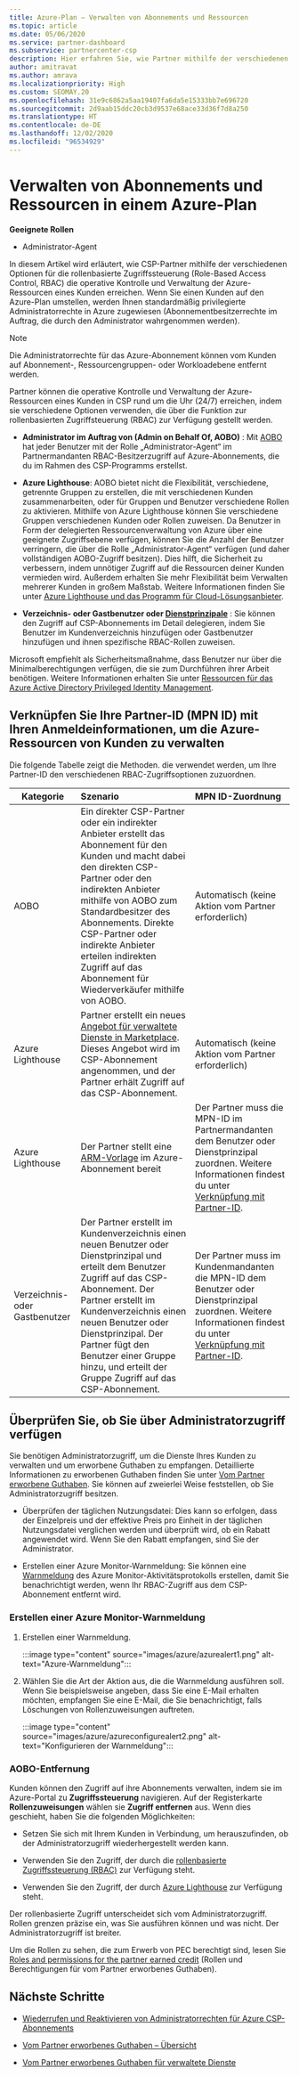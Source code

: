 ```yaml
---
title: Azure-Plan – Verwalten von Abonnements und Ressourcen
ms.topic: article
ms.date: 05/06/2020
ms.service: partner-dashboard
ms.subservice: partnercenter-csp
description: Hier erfahren Sie, wie Partner mithilfe der verschiedenen Optionen für die rollenbasierte Zugriffssteuerung (Role-Based Access Control, RBAC) die operative Kontrolle über und die Verwaltung für die Azure-Ressourcen eines Kunden erhalten.
author: amitravat
ms.author: amrava
ms.localizationpriority: High
ms.custom: SEOMAY.20
ms.openlocfilehash: 31e9c6862a5aa19407fa6da5e15333bb7e696720
ms.sourcegitcommit: 2d9aab15ddc20cb3d9537e68ace33d36f7d8a250
ms.translationtype: HT
ms.contentlocale: de-DE
ms.lasthandoff: 12/02/2020
ms.locfileid: "96534929"
---
```

# <a name="manage-subscriptions-and-resources-under-the-azure-plan"></a>Verwalten von Abonnements und Ressourcen in einem Azure-Plan

**Geeignete Rollen**

- Administrator-Agent


In diesem Artikel wird erläutert, wie CSP-Partner mithilfe der verschiedenen Optionen für die rollenbasierte Zugriffssteuerung (Role-Based Access Control, RBAC) die operative Kontrolle und Verwaltung der Azure-Ressourcen eines Kunden erreichen. Wenn Sie einen Kunden auf den Azure-Plan umstellen, werden Ihnen standardmäßig privilegierte Administratorrechte in Azure zugewiesen (Abonnementbesitzerrechte im Auftrag, die durch den Administrator wahrgenommen werden).

 > [!NOTE]
 > Die Administratorrechte für das Azure-Abonnement können vom Kunden auf Abonnement-, Ressourcengruppen- oder Workloadebene entfernt werden. 

 Partner können die operative Kontrolle und Verwaltung der Azure-Ressourcen eines Kunden in CSP rund um die Uhr (24/7) erreichen, indem sie verschiedene Optionen verwenden, die über die Funktion zur rollenbasierten Zugriffsteuerung (RBAC) zur Verfügung gestellt werden. 

- **Administrator im Auftrag von (Admin on Behalf Of, AOBO)** : Mit [AOBO](https://channel9.msdn.com/Series/cspdev/Module-11-Admin-On-Behalf-Of-AOBO) hat jeder Benutzer mit der Rolle „Administrator-Agent“ im Partnermandanten RBAC-Besitzerzugriff auf Azure-Abonnements, die du im Rahmen des CSP-Programms erstellst.

- **Azure Lighthouse**: AOBO bietet nicht die Flexibilität, verschiedene, getrennte Gruppen zu erstellen, die mit verschiedenen Kunden zusammenarbeiten, oder für Gruppen und Benutzer verschiedene Rollen zu aktivieren. Mithilfe von Azure Lighthouse können Sie verschiedene Gruppen verschiedenen Kunden oder Rollen zuweisen. Da Benutzer in Form der delegierten Ressourcenverwaltung von Azure über eine geeignete Zugriffsebene verfügen, können Sie die Anzahl der Benutzer verringern, die über die Rolle „Administrator-Agent“ verfügen (und daher vollständigen AOBO-Zugriff besitzen). Dies hilft, die Sicherheit zu verbessern, indem unnötiger Zugriff auf die Ressourcen deiner Kunden vermieden wird. Außerdem erhalten Sie mehr Flexibilität beim Verwalten mehrerer Kunden in großem Maßstab. Weitere Informationen finden Sie unter [Azure Lighthouse und das Programm für Cloud-Lösungsanbieter](/azure/lighthouse/concepts/cloud-solution-provider).

- **Verzeichnis- oder Gastbenutzer oder [Dienstprinzipale](/azure/active-directory/develop/app-objects-and-service-principals)** : Sie können den Zugriff auf CSP-Abonnements im Detail delegieren, indem Sie Benutzer im Kundenverzeichnis hinzufügen oder Gastbenutzer hinzufügen und ihnen spezifische RBAC-Rollen zuweisen.

Microsoft empfiehlt als Sicherheitsmaßnahme, dass Benutzer nur über die Minimalberechtigungen verfügen, die sie zum Durchführen ihrer Arbeit benötigen. Weitere Informationen erhalten Sie unter [Ressourcen für das Azure Active Directory Privileged Identity Management](/azure/active-directory/privileged-identity-management/pim-configure).

## <a name="link-your-partner-id-mpn-idto-your-credentials-for-managing-customers-azure-resources"></a>Verknüpfen Sie Ihre Partner-ID (MPN ID) mit Ihren Anmeldeinformationen, um die Azure-Ressourcen von Kunden zu verwalten

Die folgende Tabelle zeigt die Methoden. die verwendet werden, um Ihre Partner-ID den verschiedenen RBAC-Zugriffsoptionen zuzuordnen.

|**Kategorie**   |**Szenario**   |**MPN ID-Zuordnung**|
|-----------------|:------------------------|:------------------|
|AOBO   |Ein direkter CSP-Partner oder ein indirekter Anbieter erstellt das Abonnement für den Kunden und macht dabei den direkten CSP-Partner oder den indirekten Anbieter mithilfe von AOBO zum Standardbesitzer des Abonnements. Direkte CSP-Partner oder indirekte Anbieter erteilen indirekten Zugriff auf das Abonnement für Wiederverkäufer mithilfe von AOBO.|Automatisch (keine Aktion vom Partner erforderlich)|
|Azure Lighthouse|Partner erstellt ein neues [Angebot für verwaltete Dienste in Marketplace](/azure/lighthouse/concepts/managed-services-offers). Dieses Angebot wird im CSP-Abonnement angenommen, und der Partner erhält Zugriff auf das CSP-Abonnement.|Automatisch (keine Aktion vom Partner erforderlich)|
|Azure Lighthouse|Der Partner stellt eine [ARM-Vorlage](/azure/lighthouse/how-to/onboard-customer) im Azure-Abonnement bereit|Der Partner muss die MPN-ID im Partnermandanten dem Benutzer oder Dienstprinzipal zuordnen. Weitere Informationen findest du unter [Verknüpfung mit Partner-ID](/azure/billing/billing-partner-admin-link-started).|
|Verzeichnis- oder Gastbenutzer|Der Partner erstellt im Kundenverzeichnis einen neuen Benutzer oder Dienstprinzipal und erteilt dem Benutzer Zugriff auf das CSP-Abonnement. Der Partner erstellt im Kundenverzeichnis einen neuen Benutzer oder Dienstprinzipal. Der Partner fügt den Benutzer einer Gruppe hinzu, und erteilt der Gruppe Zugriff auf das CSP-Abonnement.|Der Partner muss im Kundenmandanten die MPN-ID dem Benutzer oder Dienstprinzipal zuordnen. Weitere Informationen findest du unter [Verknüpfung mit Partner-ID](/azure/billing/billing-partner-admin-link-started).|

## <a name="confirm-that-you-have-admin-access"></a>Überprüfen Sie, ob Sie über Administratorzugriff verfügen

Sie benötigen Administratorzugriff, um die Dienste Ihres Kunden zu verwalten und um erworbene Guthaben zu empfangen. Detaillierte Informationen zu erworbenen Guthaben finden Sie unter [Vom Partner erworbene Guthaben](partner-earned-credit.md). Sie können auf zweierlei Weise feststellen, ob Sie Administratorzugriff besitzen.

- Überprüfen der täglichen Nutzungsdatei: Dies kann so erfolgen, dass der Einzelpreis und der effektive Preis pro Einheit in der täglichen Nutzungsdatei verglichen werden und überprüft wird, ob ein Rabatt angewendet wird. Wenn Sie den Rabatt empfangen, sind Sie der Administrator.

- Erstellen einer Azure Monitor-Warnmeldung: Sie können eine [Warnmeldung](/azure/azure-monitor/platform/alerts-activity-log) des Azure Monitor-Aktivitätsprotokolls erstellen, damit Sie benachrichtigt werden, wenn Ihr RBAC-Zugriff aus dem CSP-Abonnement entfernt wird.

### <a name="create-an-azure-monitor-alert"></a>Erstellen einer Azure Monitor-Warnmeldung

1. Erstellen einer Warnmeldung.

   :::image type="content" source="images/azure/azurealert1.png" alt-text="Azure-Warnmeldung":::

2. Wählen Sie die Art der Aktion aus, die die Warnmeldung ausführen soll. Wenn Sie beispielsweise angeben, dass Sie eine E-Mail erhalten möchten, empfangen Sie eine E-Mail, die Sie benachrichtigt, falls Löschungen von Rollenzuweisungen auftreten.

   :::image type="content" source="images/azure/azureconfigurealert2.png" alt-text="Konfigurieren der Warnmeldung":::

### <a name="aobo-removal"></a>AOBO-Entfernung

Kunden können den Zugriff auf ihre Abonnements verwalten, indem sie im Azure-Portal zu **Zugriffssteuerung** navigieren. Auf der Registerkarte **Rollenzuweisungen** wählen sie **Zugriff entfernen** aus. Wenn dies geschieht, haben Sie die folgenden Möglichkeiten:

- Setzen Sie sich mit Ihrem Kunden in Verbindung, um herauszufinden, ob der Administratorzugriff wiederhergestellt werden kann.

- Verwenden Sie den Zugriff, der durch die [rollenbasierte Zugriffssteuerung (RBAC)](/azure/role-based-access-control/overview) zur Verfügung steht.

- Verwenden Sie den Zugriff, der durch [Azure Lighthouse](https://azure.microsoft.com/services/azure-lighthouse/) zur Verfügung steht.

Der rollenbasierte Zugriff unterscheidet sich vom Administratorzugriff. Rollen grenzen präzise ein, was Sie ausführen können und was nicht. Der Administratorzugriff ist breiter.

Um die Rollen zu sehen, die zum Erwerb von PEC berechtigt sind, lesen Sie [Roles and permissions for the partner earned credit](https://query.prod.cms.rt.microsoft.com/cms/api/am/binary/RE3QuW2) (Rollen und Berechtigungen für vom Partner erworbenes Guthaben).

## <a name="next-steps"></a>Nächste Schritte

- [Wiederrufen und Reaktivieren von Administratorrechten für Azure CSP-Abonnements](revoke-reinstate-csp.md)

- [Vom Partner erworbenes Guthaben – Übersicht](partner-earned-credit.md)

- [Vom Partner erworbenes Guthaben für verwaltete Dienste](partner-earned-credit-explanation.md)